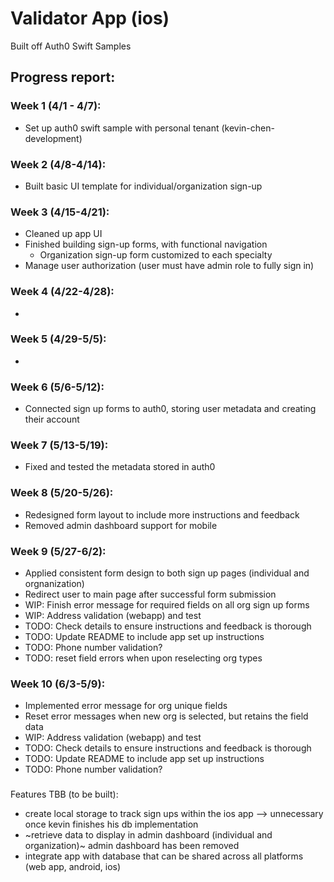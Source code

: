 # Validator App (ios) 

Built off Auth0 Swift Samples



## Progress report:

### Week 1 (4/1 - 4/7):
- Set up auth0 swift sample with personal tenant (kevin-chen-development)

### Week 2 (4/8-4/14):
- Built basic UI template for individual/organization sign-up

### Week 3 (4/15-4/21):
- Cleaned up app UI
- Finished building sign-up forms, with functional navigation
  - Organization sign-up form customized to each specialty 
- Manage user authorization (user must have admin role to fully sign in)

### Week 4 (4/22-4/28):
- 

### Week 5 (4/29-5/5):
- 

### Week 6 (5/6-5/12):
- Connected sign up forms to auth0, storing user metadata and creating their account

### Week 7 (5/13-5/19):
- Fixed and tested the metadata stored in auth0

### Week 8 (5/20-5/26):
- Redesigned form layout to include more instructions and feedback
- Removed admin dashboard support for mobile

### Week 9 (5/27-6/2):
- Applied consistent form design to both sign up pages (individual and orgnanization)
- Redirect user to main page after successful form submission
- WIP: Finish error message for required fields on all org sign up forms 
- WIP: Address validation (webapp) and test
- TODO: Check details to ensure instructions and feedback is thorough
- TODO: Update README to include app set up instructions
- TODO: Phone number validation?
- TODO: reset field errors when upon reselecting org types

### Week 10 (6/3-5/9):
- Implemented error message for org unique fields
- Reset error messages when new org is selected, but retains the field data
- WIP: Address validation (webapp) and test
- TODO: Check details to ensure instructions and feedback is thorough
- TODO: Update README to include app set up instructions
- TODO: Phone number validation?

###

Features TBB (to be built): 
- create local storage to track sign ups within the ios app --> unnecessary once kevin finishes his db implementation
- ~retrieve data to display in admin dashboard (individual and organization)~ admin dashboard has been removed
- integrate app with database that can be shared across all platforms (web app, android, ios)
